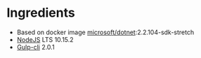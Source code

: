 # Ingredients
* Based on docker image [microsoft/dotnet](https://hub.docker.com/r/microsoft/dotnet):2.2.104-sdk-stretch
* [NodeJS](https://nodejs.org/) LTS 10.15.2
* [Gulp-cli](https://www.npmjs.com/package/gulp-cli) 2.0.1
